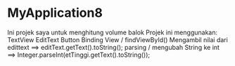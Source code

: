 # MyApplication8
Ini projek saya untuk menghitung volume balok
Projek ini menggunakan:
TextView
EditText
Button
Binding View / findViewById()
Mengambil nilai dari edittext ==> editText.getText().toString();
parsing / mengubah String ke int ==> Integer.parseInt(etTinggi.getText().toString());
